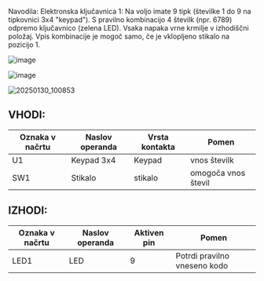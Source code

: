 Navodila: Elektronska ključavnica 1: Na voljo imate 9 tipk (številke 1 do 9 na tipkovnici 3x4 "keypad"). S pravilno kombinacijo 4 številk (npr. 6789) odpremo ključavnico (zelena LED). Vsaka napaka vrne krmilje v izhodiščni položaj. Vpis kombinacije je mogoč samo, če je vklopljeno stikalo na pozicijo 1.

![image](https://github.com/user-attachments/assets/8f36490f-21ab-451f-8f55-08405f0daa63)

![image](https://github.com/user-attachments/assets/a0f9a91d-16ba-44cf-bd03-f1f794378c98)

![20250130_100853](https://github.com/user-attachments/assets/60227aaf-215d-4c14-9ab0-0d5c0ff8b692)

## VHODI:

| Oznaka v načrtu | Naslov operanda | Vrsta kontakta     | Pomen                                  |
|-----------------|----------------|--------------------|----------------------------------------|
| U1             | Keypad 3x4      | Keypad            | vnos številk|
| SW1            | Stikalo         | stikalo  | omogoča vnos števil      |

## IZHODI:

| Oznaka v načrtu | Naslov operanda | Aktiven pin | Pomen                         |
|-----------------|----------------|-------------|-------------------------------|
| LED1           | LED            | 9           | Potrdi pravilno vneseno kodo |
